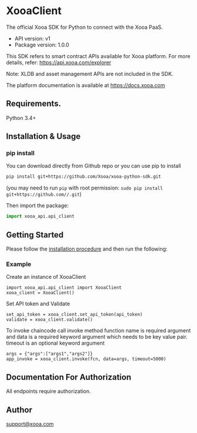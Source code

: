 # XooaClient

The official Xooa SDK for Python to connect with the Xooa PaaS.

- API version: v1
- Package version: 1.0.0

This SDK refers to smart contract APIs available for Xooa platform. For more details, refer: <https://api.xooa.com/explorer>

Note: XLDB and asset management APIs are not included in the SDK.

The platform documentation is available at <https://docs.xooa.com>

## Requirements.

Python 3.4+

## Installation & Usage
### pip install

You can download directly from Github repo or you can use pip to install 

```sh
pip install git+https://github.com/Xooa/xooa-python-sdk.git
```
(you may need to run `pip` with root permission: `sudo pip install git+https://github.com//.git`)

Then import the package:
```python
import xooa_api.api_client
```


## Getting Started

Please follow the [installation procedure](#installation--usage) and then run the following:

### Example
Create an instance of XooaClient
```
import xooa_api.api_client import XooaClient
xooa_client = XooaClient()
```

Set API token and Validate
```api_token = '<API_TOKEN>' 
set_api_token = xooa_client.set_api_token(api_token)
validate = xooa_client.validate()
```
 To invoke chaincode call invoke method
 function name is required argument and data is a required keyword argument which needs to be key value pair.
 timeout is an optional keyword argument
```fcn = 'set'
args = {"args":["args1","args2"]}
app_invoke = xooa_client.invoke(fcn, data=args, timeout=5000)
```
## Documentation For Authorization

 All endpoints require authorization.


## Author

support@xooa.com
